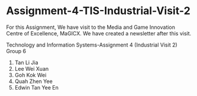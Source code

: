 # Assignment-4-TIS-Industrial-Visit-2

For this Assignment, We have visit to the Media and Game Innovation Centre of Excellence, MaGICX.
We have created a newsletter after this visit.

Technology and Information Systems-Assignment 4 (Industrial Visit 2) Group 6

1. Tan Li Jia
2. Lee Wei Xuan
3. Goh Kok Wei
4. Quah Zhen Yee
5. Edwin Tan Yee En
